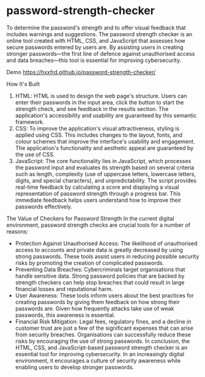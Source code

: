 # password-strength-checker
To determine the password's strength and to offer visual feedback that includes warnings and suggestions.
The password strength checker is an online tool created with HTML, CSS, and JavaScript that assesses how secure passwords entered by users are. By assisting users in creating stronger passwords—the first line of defence against unauthorised access and data breaches—this tool is essential for improving cybersecurity.

Demo
https://hxxfrd.github.io/password-strength-checker/

How It's Built
1. HTML: HTML is used to design the web page's structure. Users can enter their passwords in the input area, click the button to start the strength check, and see feedback in the results section. The application's accessibility and usability are guaranteed by this semantic framework.
2. CSS: To improve the application's visual attractiveness, styling is applied using CSS. This includes changes to the layout, fonts, and colour schemes that improve the interface's usability and engagement. The application's functionality and aesthetic appeal are guaranteed by the use of CSS.
3. JavaScript: The core functionality lies in JavaScript, which processes the password input and evaluates its strength based on several criteria such as length, complexity (use of uppercase letters, lowercase letters, digits, and special characters), and unpredictability. The script provides real-time feedback by calculating a score and displaying a visual representation of password strength through a progress bar. This immediate feedback helps users understand how to improve their passwords effectively.

The Value of Checkers for Password Strength
In the current digital environment, password strength checks are crucial tools for a number of reasons:
* Protection Against Unauthorised Access: The likelihood of unauthorised access to accounts and private data is greatly decreased by using strong passwords. These tools assist users in reducing possible security risks by promoting the creation of complicated passwords.
* Preventing Data Breaches: Cybercriminals target organisations that handle sensitive data. Strong password policies that are backed by strength checkers can help stop breaches that could result in large financial losses and reputational harm.
* User Awareness: These tools inform users about the best practices for creating passwords by giving them feedback on how strong their passwords are. Given how frequently attacks take use of weak passwords, this awareness is essential.
* Financial Risk Mitigation: Legal fees, regulatory fines, and a decline in customer trust are just a few of the significant expenses that can arise from security breaches. Organisations can successfully reduce these risks by encouraging the use of strong passwords.
In conclusion, the HTML, CSS, and JavaScript-based password strength checker is an essential tool for improving cybersecurity. In an increasingly digital environment, it encourages a culture of security awareness while enabling users to develop stronger passwords.
